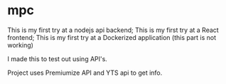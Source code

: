 # mpc
This is my first try at a nodejs api backend;
This is my first try at a React frontend;
This is my first try at a Dockerized application (this part is not working)

I made this to test out using API's.

Project uses Premiumize API and YTS api to get info.


